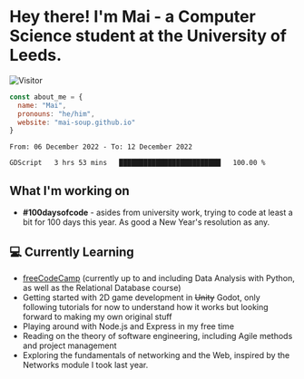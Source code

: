 # Hey there! I'm Mai - a Computer Science student at the University of Leeds.

![Visitor](https://visitor-badge.laobi.icu/badge?page_id=mai-soup.mai-soup)

```javascript
const about_me = {
  name: "Mai",
  pronouns: "he/him",
  website: "mai-soup.github.io"
}
```

<!--START_SECTION:waka-->

```text
From: 06 December 2022 - To: 12 December 2022

GDScript   3 hrs 53 mins   █████████████████████████   100.00 %
```

<!--END_SECTION:waka-->
<!--<img src="https://github-readme-stats.vercel.app/api?username=mai-soup&show_icons=true&theme=gruvbox" />
<img src="https://github-readme-stats.vercel.app/api/top-langs/?username=mai-soup&langs_count=8&layout=compact&theme=gruvbox" />-->

## What I'm working on

* __#100daysofcode__ - asides from university work, trying to code at least a bit for 100 days this year. As good a New Year's resolution as any.

## 💻 Currently Learning

* [freeCodeCamp](https://www.freecodecamp.org/) (currently up to and including Data Analysis with Python, as well as the Relational Database course)
* Getting started with 2D game development in ~~Unity~~ Godot, only following tutorials for now to understand how it works but looking forward to making my own original stuff
* Playing around with Node.js and Express in my free time
* Reading on the theory of software engineering, including Agile methods and project management
* Exploring the fundamentals of networking and the Web, inspired by the Networks module I took last year.
